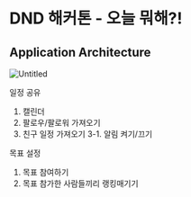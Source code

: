 # DND 해커톤 - 오늘 뭐해?!

## Application Architecture

![Untitled](https://user-images.githubusercontent.com/76679995/181028959-ad73e2cc-ab23-40a9-aa8e-aa19bf03f3c9.png)


일정 공유
1. 캘린더
2. 팔로우/팔로워 가져오기
3. 친구 일정 가져오기
    3-1. 알림 켜기/끄기
    
 
 목표 설정
 1. 목표 참여하기
 2. 목표 참가한 사람들끼리 랭킹매기기
    
